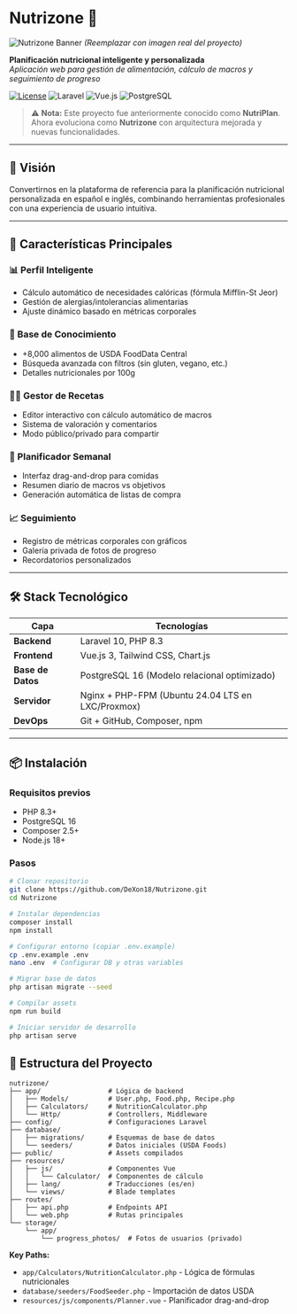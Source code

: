 # Nutrizone 🍏

![Nutrizone Banner](https://via.placeholder.com/1200x400/2D3748/FFFFFF?text=Nutrizone) _(Reemplazar con imagen real del proyecto)_

**Planificación nutricional inteligente y personalizada**  
_Aplicación web para gestión de alimentación, cálculo de macros y seguimiento de progreso_

[![License](https://img.shields.io/badge/license-MIT-blue.svg)](LICENSE)
![Laravel](https://img.shields.io/badge/Laravel-10.x-red.svg)
![Vue.js](https://img.shields.io/badge/Vue.js-3.x-green.svg)
![PostgreSQL](https://img.shields.io/badge/PostgreSQL-16-blue.svg)

> ⚠️ **Nota:** Este proyecto fue anteriormente conocido como **NutriPlan**. Ahora evoluciona como **Nutrizone** con arquitectura mejorada y nuevas funcionalidades.

---

## 🌟 Visión

Convertirnos en la plataforma de referencia para la planificación nutricional personalizada en español e inglés, combinando herramientas profesionales con una experiencia de usuario intuitiva.

---

## 🚀 Características Principales

### 📊 Perfil Inteligente

- Cálculo automático de necesidades calóricas (fórmula Mifflin-St Jeor)
- Gestión de alergias/intolerancias alimentarias
- Ajuste dinámico basado en métricas corporales

### 🍎 Base de Conocimiento

- +8,000 alimentos de USDA FoodData Central
- Búsqueda avanzada con filtros (sin gluten, vegano, etc.)
- Detalles nutricionales por 100g

### 👨‍🍳 Gestor de Recetas

- Editor interactivo con cálculo automático de macros
- Sistema de valoración y comentarios
- Modo público/privado para compartir

### 📅 Planificador Semanal

- Interfaz drag-and-drop para comidas
- Resumen diario de macros vs objetivos
- Generación automática de listas de compra

### 📈 Seguimiento

- Registro de métricas corporales con gráficos
- Galería privada de fotos de progreso
- Recordatorios personalizados

---

## 🛠 Stack Tecnológico

| Capa              | Tecnologías                                       |
| ----------------- | ------------------------------------------------- |
| **Backend**       | Laravel 10, PHP 8.3                               |
| **Frontend**      | Vue.js 3, Tailwind CSS, Chart.js                  |
| **Base de Datos** | PostgreSQL 16 (Modelo relacional optimizado)      |
| **Servidor**      | Nginx + PHP-FPM (Ubuntu 24.04 LTS en LXC/Proxmox) |
| **DevOps**        | Git + GitHub, Composer, npm                       |

---

## 📦 Instalación

### Requisitos previos

- PHP 8.3+
- PostgreSQL 16
- Composer 2.5+
- Node.js 18+

### Pasos

```bash
# Clonar repositorio
git clone https://github.com/DeXon18/Nutrizone.git
cd Nutrizone

# Instalar dependencias
composer install
npm install

# Configurar entorno (copiar .env.example)
cp .env.example .env
nano .env  # Configurar DB y otras variables

# Migrar base de datos
php artisan migrate --seed

# Compilar assets
npm run build

# Iniciar servidor de desarrollo
php artisan serve
```

## 📂 Estructura del Proyecto

```plaintext
nutrizone/
├── app/                 # Lógica de backend
│   ├── Models/          # User.php, Food.php, Recipe.php
│   ├── Calculators/     # NutritionCalculator.php
│   └── Http/            # Controllers, Middleware
├── config/              # Configuraciones Laravel
├── database/
│   ├── migrations/      # Esquemas de base de datos
│   └── seeders/         # Datos iniciales (USDA Foods)
├── public/              # Assets compilados
├── resources/
│   ├── js/              # Componentes Vue
│   │   └── Calculator/  # Componentes de cálculo
│   ├── lang/            # Traducciones (es/en)
│   └── views/           # Blade templates
├── routes/
│   ├── api.php          # Endpoints API
│   └── web.php          # Rutas principales
└── storage/
    └── app/
        └── progress_photos/  # Fotos de usuarios (privado)
```

**Key Paths:**

- `app/Calculators/NutritionCalculator.php` - Lógica de fórmulas nutricionales
- `database/seeders/FoodSeeder.php` - Importación de datos USDA
- `resources/js/components/Planner.vue` - Planificador drag-and-drop
